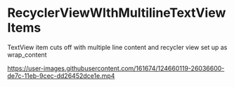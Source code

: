 # RecyclerViewWIthMultilineTextViewItems
TextView item cuts off with multiple line content and recycler view set up as wrap_content




https://user-images.githubusercontent.com/161674/124660119-26036600-de7c-11eb-9cec-dd26452dce1e.mp4


